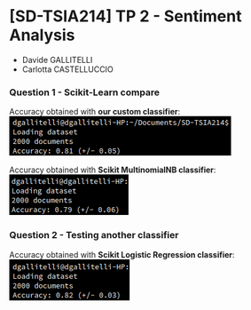 # [SD-TSIA214] TP 2 - Sentiment Analysis

- Davide GALLITELLI
- Carlotta CASTELLUCCIO

### Question 1 - Scikit-Learn compare

Accuracy obtained with **our custom classifier**:
![My_accuracy.png](My_accuracy.png)

Accuracy obtained with **Scikit MultinomialNB classifier**:
![scikit_accuracy.png](scikit_accuracy.png)

### Question 2 - Testing another classifier

Accuracy obtained with **Scikit Logistic Regression classifier**:
![lr_accuracy.png](lr_accuracy.png)
